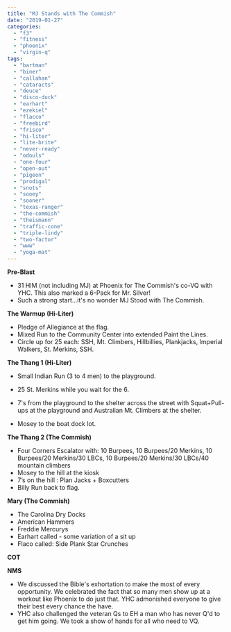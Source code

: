 ```yaml
---
title: "MJ Stands with The Commish"
date: "2019-01-27"
categories: 
  - "f3"
  - "fitness"
  - "phoenix"
  - "virgin-q"
tags: 
  - "bartman"
  - "biner"
  - "callahan"
  - "cataracts"
  - "deuce"
  - "disco-duck"
  - "earhart"
  - "ezekiel"
  - "flacco"
  - "freebird"
  - "frisco"
  - "hi-liter"
  - "lite-brite"
  - "never-ready"
  - "odouls"
  - "one-four"
  - "open-out"
  - "pigeon"
  - "prodigal"
  - "snots"
  - "sooey"
  - "sooner"
  - "texas-ranger"
  - "the-commish"
  - "theismann"
  - "traffic-cone"
  - "triple-lindy"
  - "two-factor"
  - "www"
  - "yoga-mat"
---
```


**Pre-Blast**

- 31 HIM (not including MJ) at Phoenix for The Commish's co-VQ with YHC. This also marked a 6-Pack for Mr. Silver!
- Such a strong start...it's no wonder MJ Stood with The Commish.

**The Warmup (Hi-Liter)**

- Pledge of Allegiance at the flag.
- Mixed Run to the Community Center into extended Paint the Lines.
- Circle up for 25 each: SSH, Mt. Climbers, Hillbillies, Plankjacks, Imperial Walkers, St. Merkins, SSH.

****T**he T**hang 1 (Hi-Liter)****

- Small Indian Run (3 to 4 men) to the playground.
- 25 St. Merkins while you wait for the 6.

- 7's from the playground to the shelter across the street with Squat+Pull-ups at the playground and Australian Mt. Climbers at the shelter.
- Mosey to the boat dock lot.

****T**he T**hang 2 (The Commish)****

- Four Corners Escalator with: 10 Burpees, 10 Burpees/20 Merkins, 10 Burpees/20 Merkins/30 LBCs, 10 Burpees/20 Merkins/30 LBCs/40 mountain climbers
- Mosey to the hill at the kiosk
- 7’s on the hill : Plan Jacks + Boxcutters
- Billy Run back to flag.

**Mary **(The Commish)****

- The Carolina Dry Docks
- American Hammers
- Freddie Mercurys
- Earhart called - some variation of a sit up
- Flaco called: Side Plank Star Crunches

**COT**

**NMS**

- We discussed the Bible's exhortation to make the most of every opportunity. We celebrated the fact that so many men show up at a workout like Phoenix to do just that. YHC admonished everyone to give their best every chance the have.
- YHC also challenged the veteran Qs to EH a man who has never Q'd to get him going. We took a show of hands for all who need to VQ.
